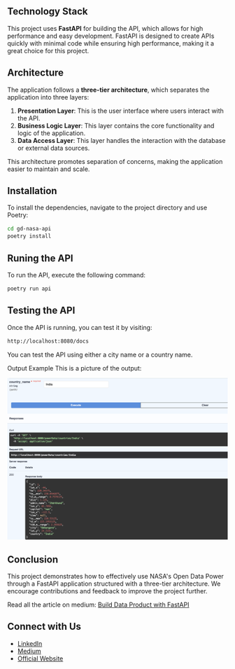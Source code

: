 ## Technology Stack

This project uses **FastAPI** for building the API, which allows for high performance and easy development. FastAPI is designed to create APIs quickly with minimal code while ensuring high performance, making it a great choice for this project.

## Architecture

The application follows a **three-tier architecture**, which separates the application into three layers:

1. **Presentation Layer**: This is the user interface where users interact with the API.
2. **Business Logic Layer**: This layer contains the core functionality and logic of the application.
3. **Data Access Layer**: This layer handles the interaction with the database or external data sources.

This architecture promotes separation of concerns, making the application easier to maintain and scale.

## Installation

To install the dependencies, navigate to the project directory and use Poetry:

```bash
cd gd-nasa-api
poetry install
```

## Runing the API
To run the API, execute the following command:

```bash
poetry run api
```

## Testing the API
Once the API is running, you can test it by visiting:

```bash
http://localhost:8080/docs
```
You can test the API using either a city name or a country name.

Output Example
This is a picture of the output:

![Output Example](./images/image.png)


## Conclusion

This project demonstrates how to effectively use NASA's Open Data Power through a FastAPI application structured with a three-tier architecture. We encourage contributions and feedback to improve the project further.

Read all the article on medium: [Build Data Product with FastAPI](https://medium.com/gnomondigital/part-3-4-build-data-product-with-fastapi-feb380a6a42c)
## Connect with Us

- [LinkedIn](https://www.linkedin.com/company/gnomon-digital)
- [Medium](https://medium.com/gnomondigital)
- [Official Website](https://www.gnomondigital.com)